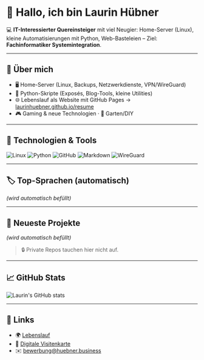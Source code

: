 # 👋 Hallo, ich bin Laurin Hübner

💻 **IT-Interessierter Quereinsteiger** mit viel Neugier: Home-Server (Linux), kleine Automatisierungen mit Python, Web-Basteleien – Ziel: **Fachinformatiker Systemintegration**.

---

## 🚀 Über mich
- 🖥️ Home-Server (Linux, Backups, Netzwerkdienste, VPN/WireGuard)
- 🐍 Python-Skripte (Exposés, Blog-Tools, kleine Utilities)
- 🌐 Lebenslauf als Website mit GitHub Pages → [laurinhuebner.github.io/resume](https://laurinhuebner.github.io/resume/)
- 🎮 Gaming & neue Technologien · 🌱 Garten/DIY

---

## 🔧 Technologien & Tools
![Linux](https://img.shields.io/badge/Linux-000?logo=linux&logoColor=white)
![Python](https://img.shields.io/badge/Python-3776AB?logo=python&logoColor=white)
![GitHub](https://img.shields.io/badge/GitHub-181717?logo=github&logoColor=white)
![Markdown](https://img.shields.io/badge/Markdown-000000?logo=markdown&logoColor=white)
![WireGuard](https://img.shields.io/badge/WireGuard-88171A?logo=wireguard&logoColor=white)

---

## 🏷️ Top-Sprachen (automatisch)
<!-- TOP_LANGS_START -->
*(wird automatisch befüllt)*
<!-- TOP_LANGS_END -->

---

## 🧭 Neueste Projekte
<!-- RECENT_PROJECTS_START -->
*(wird automatisch befüllt)*
<!-- RECENT_PROJECTS_END -->

> 🔒 Private Repos tauchen hier nicht auf.

---

## 📈 GitHub Stats
![Laurin's GitHub stats](https://github-readme-stats.vercel.app/api?username=laurinhuebner&show_icons=true&theme=tokyonight)

---

## 🔗 Links
- 🌍 [Lebenslauf](https://laurinhuebner.github.io/resume/)
- 📇 [Digitale Visitenkarte](https://laurinhuebner.github.io/resume/card)
- ✉️ [bewerbung@huebner.business](mailto:bewerbung@huebner.business)
